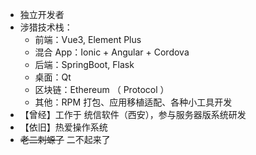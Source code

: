 - 独立开发者
- 涉猎技术栈：
  - 前端：Vue3, Element Plus
  - 混合 App：Ionic + Angular + Cordova
  - 后端：SpringBoot, Flask
  - 桌面：Qt
  - 区块链：Ethereum （ Protocol ）
  - 其他：RPM 打包、应用移植适配、各种小工具开发
- 【曾经】工作于 统信软件（西安），参与服务器版系统研发
- 【依旧】热爱操作系统
- ~~老二刺螈了~~ 二不起来了
